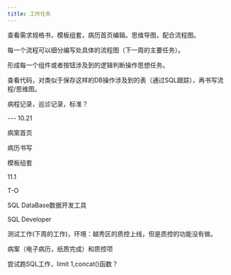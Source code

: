 ```yaml
---
title: 工作任务
---
```

查看需求规格书，模板组套，病历首页编辑。思维导图，配合流程图。

每一个流程可以细分编写处具体的流程图（下一周的主要任务）。

形成每一个组件或者按钮涉及到的逻辑判断操作思想任务。

查看代码，对类似于保存这样的DB操作涉及到的表（通过SQL跟踪），再书写流程/思维图。

病程记录，巡诊记录，标准？

--- 10.21

病案首页

病历书写

模板组套

11.1

T-O

SQL DataBase数据开发工具

SQL Developer

测试工作(下周的工作)，环境：越秀区的质控上线，但是质控的功能没有做。

病案（电子病历，纸质完成）和质控项

尝试跑SQL工作，limit 1,concat()函数？
